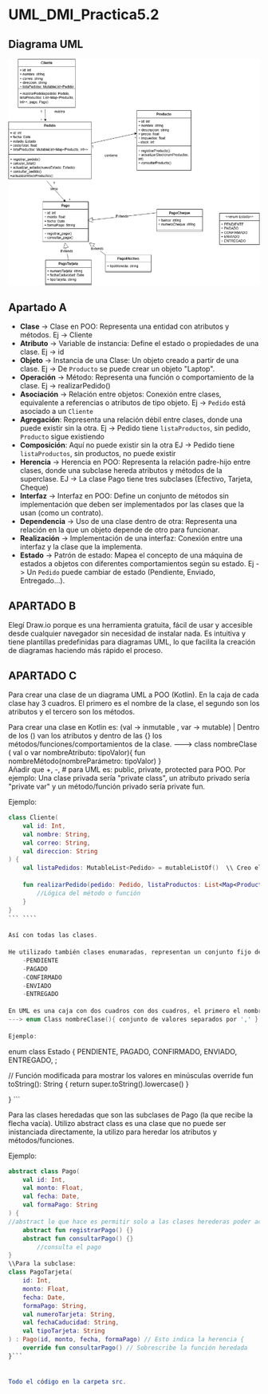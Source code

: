# UML_DMI_Practica5.2

## Diagrama UML

![Diagrama UML](archivos/practica5_2.png)

## Apartado A 

- **Clase** → Clase en POO: Representa una entidad con atributos y métodos. Ej -> Cliente
- **Atributo**  → Variable de instancia: Define el estado o propiedades de una clase. Ej -> id
- **Objeto** → Instancia de una Clase: Un objeto creado a partir de una clase. Ej -> De `Producto` se puede crear un objeto "Laptop".
- **Operación** → Método: Representa una función o comportamiento de la clase. Ej -> realizarPedido()
- **Asociación** → Relación entre objetos: Conexión entre clases, equivalente a referencias o atributos de tipo objeto. Ej -> `Pedido` está asociado a un `Cliente`
- **Agregación**: Representa una relación débil entre clases, donde una puede existir sin la otra. Ej -> Pedido tiene `listaProductos`, sin pedido, `Producto` sigue existiendo
- **Composición**: Aquí no puede existir sin la otra EJ -> Pedido tiene `listaProductos`, sin productos, no puede existir
- **Herencia** → Herencia en POO: Representa la relación padre-hijo entre clases, donde una subclase hereda atributos y métodos de la superclase. EJ -> La clase Pago tiene tres subclases (Efectivo, Tarjeta, Cheque)
- **Interfaz** → Interfaz en POO: Define un conjunto de métodos sin implementación que deben ser implementados por las clases que la usan (como un contrato).
- **Dependencia** → Uso de una clase dentro de otra: Representa una relación en la que un objeto depende de otro para funcionar.
- **Realización** → Implementación de una interfaz: Conexión entre una interfaz y la clase que la implementa.
- **Estado** → Patrón de estado: Mapea el concepto de una máquina de estados a objetos con diferentes comportamientos según su estado. Ej -> Un `Pedido` puede cambiar de estado (Pendiente, Enviado, Entregado...).

## APARTADO B

Elegí Draw.io porque es una herramienta gratuita, fácil de usar y accesible desde cualquier navegador sin necesidad de instalar nada. Es intuitiva y tiene plantillas predefinidas para diagramas UML, lo que facilita la creación de diagramas haciendo más rápido el proceso.


## APARTADO C

Para crear una clase de un diagrama UML a POO (Kotlin). 
En la caja de cada clase hay 3 cuadros. El primero es el nombre de la clase, el segundo son los atributos y el tercero son los métodos. 

Para crear una clase en Kotlin es: (val -> inmutable , var -> mutable)  |  Dentro de los () van los atributos y dentro de las {} los métodos/funciones/comportamientos de la clase.
---> class nombreClase ( val o var nombreAtributo: tipoValor){ fun nombreMétodo(nombreParámetro: tipoValor) }  
Añadir que +, -, # para UML es: public, private, protected para POO.
Por ejemplo: Una clase privada sería "private class", un atributo privado sería "private var" y un método/función privado sería private fun.

Ejemplo:
```Kotlin
class Cliente(
    val id: Int,
    val nombre: String,
    val correo: String,
    val direccion: String
) {
    val listaPedidos: MutableList<Pedido> = mutableListOf()  \\ Creo el atributo dentro ya que no quiero que se pase como parametro, va a servir para añadir los pedidos cada vez que realice uno.
    
    fun realizarPedido(pedido: Pedido, listaProductos: List<Map<Producto, Int>>, pago: Pago) {
        //Lógica del método o función
    }
}
``` ````

Así con todas las clases.

He utilizado también clases enumaradas, representan un conjunto fijo de valores, en este caso: los estados del pedido:
    -PENDIENTE
    -PAGADO
    -CONFIRMADO
    -ENVIADO
    -ENTREGADO

En UML es una caja con dos cuadros con dos cuadros, el primero el nombre de la clase que va entre <<>> con enum delante del nombre; y el segundo con las valores fijos. En poo (Kotlin):
---> enum Class nombreClase(){ conjunto de valores separados por ',' }

Ejemplo:
```
enum class Estado {
      PENDIENTE, PAGADO, CONFIRMADO, ENVIADO, ENTREGADO, ;

// Función modificada para mostrar los valores en minúsculas
     override fun toString(): String {
         return super.toString().lowercase()
     }

} ```

Para las clases heredadas que son las subclases de Pago (la que recibe la flecha vacía).
Utilizo abstract class es una clase que no puede ser inistanciada directamente, la utilizo para heredar los atributos y métodos/funciones.

Ejemplo:
```Kotlin 
abstract class Pago(
    val id: Int,
    val monto: Float,
    val fecha: Date,
    val formaPago: String
) {
//abstract lo que hace es permitir solo a las clases herederas poder acceder y modificarla a su gusto
    abstract fun registrarPago() {}
    abstract fun consultarPago() {}
        //consulta el pago
}
\\Para la subclase:
class PagoTarjeta(
    id: Int,
    monto: Float,
    fecha: Date,
    formaPago: String,
    val numeroTarjeta: String,
    val fechaCaducidad: String,
    val tipoTarjeta: String
) : Pago(id, monto, fecha, formaPago) // Esto indica la herencia {
    override fun consultarPago() // Sobrescribe la función heredada
}```


Todo el código en la carpeta src.



